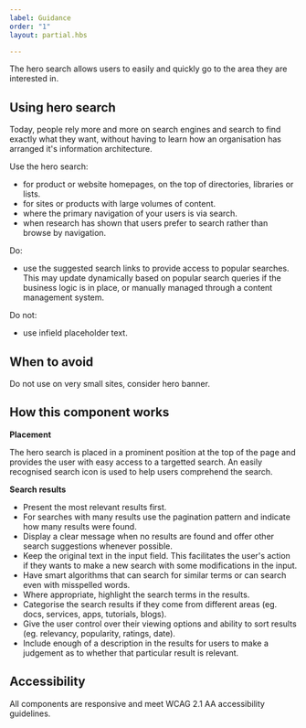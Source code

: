 ```yaml
---
label: Guidance
order: "1"
layout: partial.hbs

---
```

The hero search allows users to easily and quickly go to the area they are interested in.

## Using hero search

Today, people rely more and more on search engines and search to find exactly what they want, without having to learn how an organisation has arranged it's information architecture.

Use the hero search:

* for product or website homepages, on the top of directories, libraries or lists.
* for sites or products with large volumes of content.
* where the primary navigation of your users is via search.
* when research has shown that users prefer to search rather than browse by navigation.

Do:

* use the suggested search links to provide access to popular searches. This may update dynamically based on popular search queries if the business logic is in place, or manually managed through a content management system.

Do not:

* use infield placeholder text.

## When to avoid

Do not use on very small sites, consider hero banner.

## How this component works

**Placement**

The hero search is placed in a prominent position at the top of the page and provides the user with easy access to a targetted search. An easily recognised search icon is used to help users comprehend the search.

**Search results**

* Present the most relevant results first.
* For searches with many results use the pagination pattern and indicate how many results were found.
* Display a clear message when no results are found and offer other search suggestions whenever possible.
* Keep the original text in the input field. This facilitates the user's action if they wants to make a new search with some modifications in the input.
* Have smart algorithms that can search for similar terms or can search even with misspelled words.
* Where appropriate, highlight the search terms in the results.
* Categorise the search results if they come from different areas (eg. docs, services, apps, tutorials, blogs).
* Give the user control over their viewing options and ability to sort results (eg. relevancy, popularity, ratings, date).
* Include enough of a description in the results for users to make a judgement as to whether that particular result is relevant.

## Accessibility

All components are responsive and meet WCAG 2.1 AA accessibility guidelines.